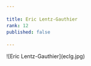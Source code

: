 ```yaml
---

title: Eric Lentz-Gauthier
rank: 12
published: false

---
```




<div>
![Eric Lentz-Gauthier](eclg.jpg)
</div>

